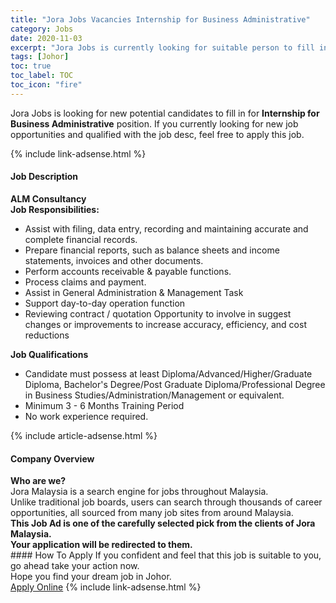 ```yaml
---
title: "Jora Jobs Vacancies Internship for Business Administrative" 
category: Jobs 
date: 2020-11-03 
excerpt: "Jora Jobs is currently looking for suitable person to fill in the Internship for Business Administrative which positioned at Johor" 
tags: [Johor] 
toc: true 
toc_label: TOC 
toc_icon: "fire" 
--- 
```


<p>Jora Jobs is looking for new potential candidates to fill in for <b>Internship for Business Administrative</b> position. If you currently looking for new job opportunities and qualified with the job desc, feel free to apply this job.
</p>{% include link-adsense.html %} 
<div><div><h4>Job Description</h4></div><div><div><span><div><div><strong>ALM Consultancy</strong></div><div><div><strong>Job Responsibilities:</strong></div><ul><li>Assist with filing, data entry, recording and maintaining accurate and complete financial records.</li><li>Prepare financial reports, such as balance sheets and income statements, invoices and other documents.</li><li>Perform accounts receivable &amp; payable functions.</li><li>Process claims and payment.</li><li>Assist in General Administration &amp; Management Task</li><li>Support day-to-day operation function</li><li>Reviewing contract / quotation Opportunity to involve in suggest changes or improvements to increase accuracy, efficiency, and cost reductions</li></ul><div><div><strong>Job Qualifications</strong></div><ul><li>Candidate must possess at least Diploma/Advanced/Higher/Graduate Diploma, Bachelor's Degree/Post Graduate Diploma/Professional Degree in Business Studies/Administration/Management or equivalent.</li><li>Minimum 3 - 6 Months Training Period</li><li>No work experience required.</li></ul></div></div></div></span></div></div></div> 
{% include article-adsense.html %} 
<div><div><h4>Company Overview</h4></div><div><div><span><div><div>
<strong>Who are we?</strong></div>
<div>
	Jora Malaysia is a search engine for jobs throughout Malaysia.<br>
	Unlike traditional job boards, users can search through thousands of career opportunities, all sourced from many job sites from around Malaysia.&#160;</div>
<div>
<div>
<strong>This Job Ad is one of the carefully selected pick from the clients of Jora Malaysia.</strong></div>
<div>
<strong>Your application will be redirected to them.</strong></div>
</div></div></span></div></div></div> 
#### How To Apply 
If you confident and feel that this job is suitable to you, go ahead take your action now. <br/> 
Hope you find your dream job in Johor. <br/> 
<a href="https://www.jobstreet.com.my/en/job/internship-for-business-administrative-4416881?jobId=jobstreet-my-job-4416881&sectionRank=2&token=0~a6e619a8-d72b-4379-aaa4-1ff499d46496&fr=SRP%20View%20In%20New%20Ta" class="btn btn--info" target="_blank" rel="nofollow noopenner">Apply Online</a> 
{% include link-adsense.html %} 